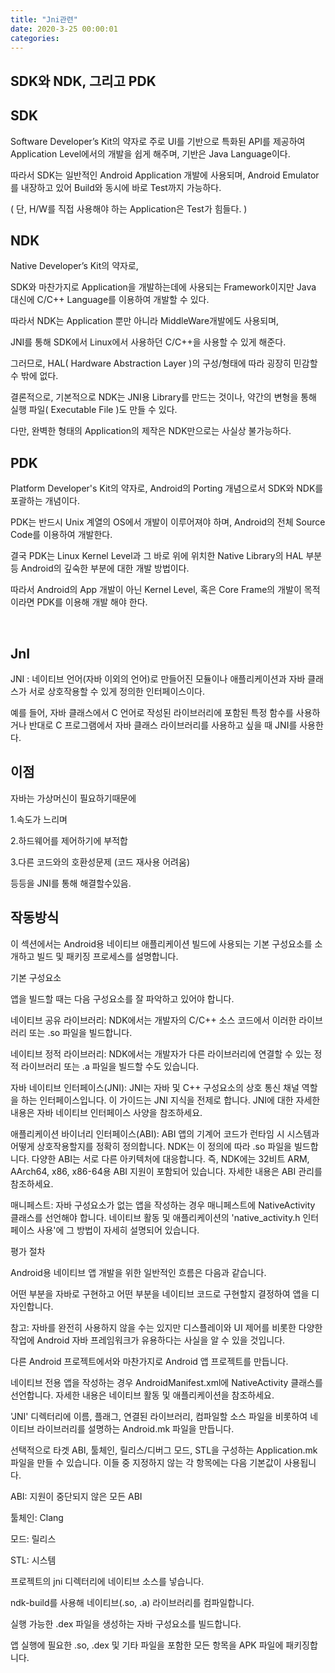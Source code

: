 ```yaml
---
title: "Jni관련"
date: 2020-3-25 00:00:01
categories:
---
```







## SDK와 NDK, 그리고 PDK





## SDK 



Software Developer’s Kit의 약자로 주로 UI를 기반으로 특화된 API를 제공하여 Application Level에서의 개발을 쉽게 해주며, 기반은 Java Language이다.

따라서 SDK는 일반적인 Android Application 개발에 사용되며, Android Emulator를 내장하고 있어 Build와 동시에 바로 Test까지 가능하다.

( 단, H/W를 직접 사용해야 하는 Application은 Test가 힘들다. )



## NDK 

Native Developer’s Kit의 약자로, 

SDK와 마찬가지로 Application을 개발하는데에 사용되는 Framework이지만 Java 대신에 C/C++ Language를 이용하여 개발할 수 있다.

따라서 NDK는 Application 뿐만 아니라 MiddleWare개발에도 사용되며, 

JNI를 통해 SDK에서 Linux에서 사용하던 C/C++을 사용할 수 있게 해준다. 

그러므로, HAL( Hardware Abstraction Layer )의 구성/형태에 따라 굉장히 민감할 수 밖에 없다.

결론적으로, 기본적으로 NDK는 JNI용 Library를 만드는 것이나, 약간의 변형을 통해 실행 파일( Executable File )도 만들 수 있다. 

다만, 완벽한 형태의 Application의 제작은 NDK만으로는 사실상 불가능하다.



## PDK 



Platform Developer's Kit의 약자로, Android의 Porting 개념으로서 ﻿SDK와 NDK를 포괄하는 개념이다.

﻿PDK는 반드시 Unix 계열의 OS에서 개발이 이루어져야 하며, Android의 전체 Source Code를 이용하여 개발한다. 

결국 PDK는 Linux Kernel Level과 그 바로 위에 위치한 Native Library의 HAL 부분 등 Android의 깊숙한 부분에 대한 개발 방법이다. 

따라서 Android의 App 개발이 아닌 Kernel Level, 혹은 Core Frame의 개발이 목적이라면 PDK를 이용해 개발 해야 한다.



﻿





## JnI



JNI : 네이티브 언어(자바 이외의 언어)로 만들어진 모듈이나 애플리케이션과 자바 클래스가 서로 상호작용할 수 있게 정의한 인터페이스이다.

예를 들어, 자바 클래스에서 C 언어로 작성된 라이브러리에 포함된 특정 함수를 사용하거나 반대로 C 프로그램에서 자바 클래스 라이브러리를 사용하고 싶을 때 JNI를 사용한다.







## 이점



자바는 가상머신이 필요하기때문에

1.속도가 느리며

2.하드웨어를 제어하기에 부적합

3.다른 코드와의 호환성문제 (코드 재사용 어려움)



등등을 JNI를 통해 해결할수있음.











## 작동방식





이 섹션에서는 Android용 네이티브 애플리케이션 빌드에 사용되는 기본 구성요소를 소개하고 빌드 및 패키징 프로세스를 설명합니다.



기본 구성요소

앱을 빌드할 때는 다음 구성요소를 잘 파악하고 있어야 합니다.



네이티브 공유 라이브러리: NDK에서는 개발자의 C/C++ 소스 코드에서 이러한 라이브러리 또는 .so 파일을 빌드합니다.

네이티브 정적 라이브러리: NDK에서는 개발자가 다른 라이브러리에 연결할 수 있는 정적 라이브러리 또는 .a 파일을 빌드할 수도 있습니다.

자바 네이티브 인터페이스(JNI): JNI는 자바 및 C++ 구성요소의 상호 통신 채널 역할을 하는 인터페이스입니다. 이 가이드는 JNI 지식을 전제로 합니다. JNI에 대한 자세한 내용은 자바 네이티브 인터페이스 사양을 참조하세요.

애플리케이션 바이너리 인터페이스(ABI): ABI 앱의 기계어 코드가 런타임 시 시스템과 어떻게 상호작용할지를 정확히 정의합니다. NDK는 이 정의에 따라 .so 파일을 빌드합니다. 다양한 ABI는 서로 다른 아키텍처에 대응합니다. 즉, NDK에는 32비트 ARM, AArch64, x86, x86-64용 ABI 지원이 포함되어 있습니다. 자세한 내용은 ABI 관리를 참조하세요.

매니페스트: 자바 구성요소가 없는 앱을 작성하는 경우 매니페스트에 NativeActivity 클래스를 선언해야 합니다. 네이티브 활동 및 애플리케이션의 'native_activity.h 인터페이스 사용'에 그 방법이 자세히 설명되어 있습니다.

평가 절차

Android용 네이티브 앱 개발을 위한 일반적인 흐름은 다음과 같습니다.



어떤 부분을 자바로 구현하고 어떤 부분을 네이티브 코드로 구현할지 결정하여 앱을 디자인합니다.

참고: 자바를 완전히 사용하지 않을 수는 있지만 디스플레이와 UI 제어를 비롯한 다양한 작업에 Android 자바 프레임워크가 유용하다는 사실을 알 수 있을 것입니다.



다른 Android 프로젝트에서와 마찬가지로 Android 앱 프로젝트를 만듭니다.

네이티브 전용 앱을 작성하는 경우 AndroidManifest.xml에 NativeActivity 클래스를 선언합니다. 자세한 내용은 네이티브 활동 및 애플리케이션을 참조하세요.

'JNI' 디렉터리에 이름, 플래그, 연결된 라이브러리, 컴파일할 소스 파일을 비롯하여 네이티브 라이브러리를 설명하는 Android.mk 파일을 만듭니다.

선택적으로 타겟 ABI, 툴체인, 릴리스/디버그 모드, STL을 구성하는 Application.mk 파일을 만들 수 있습니다. 이들 중 지정하지 않는 각 항목에는 다음 기본값이 사용됩니다.

ABI: 지원이 중단되지 않은 모든 ABI

툴체인: Clang

모드: 릴리스

STL: 시스템

프로젝트의 jni 디렉터리에 네이티브 소스를 넣습니다.

ndk-build를 사용해 네이티브(.so, .a) 라이브러리를 컴파일합니다.

실행 가능한 .dex 파일을 생성하는 자바 구성요소를 빌드합니다.

앱 실행에 필요한 .so, .dex 및 기타 파일을 포함한 모든 항목을 APK 파일에 패키징합니다.













